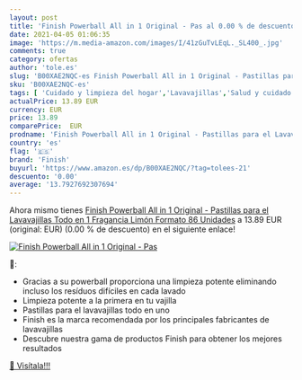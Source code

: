 ```yaml
---
layout: post
title: 'Finish Powerball All in 1 Original - Pas al 0.00 % de descuento'
date: 2021-04-05 01:06:35
image: 'https://m.media-amazon.com/images/I/41zGuTvLEqL._SL400_.jpg'
comments: true
category: ofertas
author: 'tole.es'
slug: 'B00XAE2NQC-es Finish Powerball All in 1 Original - Pastillas para el...'
sku: 'B00XAE2NQC-es'
tags: [ 'Cuidado y limpieza del hogar','Lavavajillas','Salud y cuidado personal','finish', ]
actualPrice: 13.89 EUR
currency: EUR
price: 13.89
comparePrice:  EUR
prodname: 'Finish Powerball All in 1 Original - Pastillas para el Lavavajillas Todo en 1  Fragancia Limón  Formato 86 Unidades'
country: 'es'
flag: '🇪🇸'
brand: 'Finish'
buyurl: 'https://www.amazon.es/dp/B00XAE2NQC/?tag=tolees-21'
descuento: '0.00'
average: '13.7927692307694'
---
```


Ahora mismo tienes [Finish Powerball All in 1 Original - Pastillas para el Lavavajillas Todo en 1  Fragancia Limón  Formato 86 Unidades](https://www.amazon.es/dp/B00XAE2NQC/?tag=tolees-21) a 13.89 EUR (original:  EUR) (0.00 %  de descuento) en el siguiente enlace!

[![Finish Powerball All in 1 Original - Pas](https://m.media-amazon.com/images/I/41zGuTvLEqL._SL400_.jpg)](https://www.amazon.es/dp/B00XAE2NQC/?tag=tolees-21)

🔎:

- Gracias a su powerball proporciona una limpieza potente eliminando incluso los resíduos difíciles en cada lavado
- Limpieza potente a la primera en tu vajilla
- Pastillas para el lavavajillas todo en uno
- Finish es la marca recomendada por los principales fabricantes de lavavajillas
- Descubre nuestra gama de productos Finish para obtener los mejores resultados

[🛒 Visítala!!!](https://www.amazon.es/dp/B00XAE2NQC/?tag=tolees-21)
